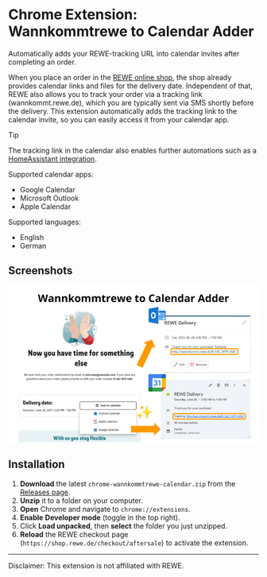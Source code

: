 # Chrome Extension: Wannkommtrewe to Calendar Adder

Automatically adds your REWE-tracking URL into calendar invites after completing an order.

When you place an order in the [REWE online shop](https://shop.rewe.de/), the shop already provides calendar links and files for the delivery date. Independent of that, REWE also allows you to track your order via a tracking link (wannkommt.rewe.de), which you are typically sent via SMS shortly before the delivery. This extension automatically adds the tracking link to the calendar invite, so you can easily access it from your calendar app.

> [!TIP]  
> The tracking link in the calendar also enables further automations such as a [HomeAssistant integration](https://github.com/toelke/rewe-lieferung-home-assistant).

Supported calendar apps:
- Google Calendar
- Microsoft Outlook
- Apple Calendar

Supported languages:
- English
- German

## Screenshots

![Promo](./assets/promo.png)

## Installation

1. **Download** the latest `chrome-wannkommtrewe-calendar.zip` from the [Releases page](https://github.com/LinqLover/chrome-wannkommtrewe-calendar/releases).
2. **Unzip** it to a folder on your computer.  
3. **Open** Chrome and navigate to `chrome://extensions`.  
4. **Enable** **Developer mode** (toggle in the top right).  
5. Click **Load unpacked**, then **select** the folder you just unzipped.  
6. **Reload** the REWE checkout page (`https://shop.rewe.de/checkout/aftersale`) to activate the extension.

---

Disclaimer: This extension is not affiliated with REWE.
